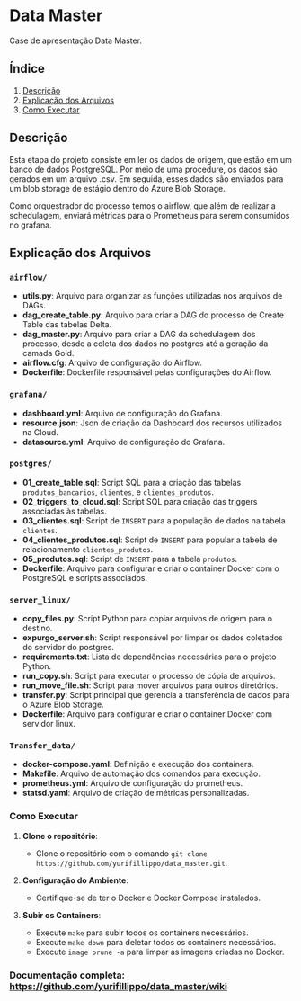 # Data Master

Case de apresentação Data Master.

## Índice

1. [Descrição](#descrição)
2. [Explicação dos Arquivos](#explicação-dos-arquivos)
3. [Como Executar](#como-executar)


## Descrição

Esta etapa do projeto consiste em ler os dados de origem, que estão em um banco de dados PostgreSQL. 
Por meio de uma procedure, os dados são gerados em um arquivo .csv. Em seguida, esses dados são enviados para um 
blob storage de estágio dentro do Azure Blob Storage.

Como orquestrador do processo temos o airflow, que além de realizar a schedulagem, enviará métricas para o Prometheus
para serem consumidos no grafana.


## Explicação dos Arquivos

### `airflow/`

- **utils.py**: Arquivo para organizar as funções utilizadas nos arquivos de DAGs.
- **dag_create_table.py**: Arquivo para criar a DAG do processo de Create Table das tabelas Delta.
- **dag_master.py**: Arquivo para criar a DAG da schedulagem dos processo, desde a coleta dos dados no postgres até
a geração da camada Gold.
- **airflow.cfg**: Arquivo de configuração do Airflow.
- **Dockerfile**: Dockerfile responsável pelas configurações do Airflow.

### `grafana/`

- **dashboard.yml**: Arquivo de configuração do Grafana.
- **resource.json**: Json de criação da Dashboard dos recursos utilizados na Cloud.
- **datasource.yml**: Arquivo de configuração do Grafana.


### `postgres/`

- **01_create_table.sql**: Script SQL para a criação das tabelas `produtos_bancarios`, `clientes`, e `clientes_produtos`.
- **02_triggers_to_cloud.sql**: Script SQL para criação das triggers associadas às tabelas.
- **03_clientes.sql**: Script de `INSERT` para a população de dados na tabela `clientes`.
- **04_clientes_produtos.sql**: Script de `INSERT` para popular a tabela de relacionamento `clientes_produtos`.
- **05_produtos.sql**: Script de `INSERT` para a tabela `produtos`.
- **Dockerfile**: Arquivo para configurar e criar o container Docker com o PostgreSQL e scripts associados.

### `server_linux/`

- **copy_files.py**: Script Python para copiar arquivos de origem para o destino.
- **expurgo_server.sh**: Script responsável por limpar os dados coletados do servidor do postgres.
- **requirements.txt**: Lista de dependências necessárias para o projeto Python.
- **run_copy.sh**: Script para executar o processo de cópia de arquivos.
- **run_move_file.sh**: Script para mover arquivos para outros diretórios.
- **transfer.py**: Script principal que gerencia a transferência de dados para o Azure Blob Storage.
- **Dockerfile**: Arquivo para configurar e criar o container Docker com servidor linux.


### `Transfer_data/`

- **docker-compose.yaml**: Definição e execução dos containers.
- **Makefile**: Arquivo de automação dos comandos para execução.
- **prometheus.yml**: Arquivo de configuração do prometheus.
- **statsd.yaml**: Arquivo de criação de métricas personalizadas.


### Como Executar

1. **Clone o repositório**:
   - Clone o repositório com o comando `git clone https://github.com/yurifillippo/data_master.git`.

2. **Configuração do Ambiente**:
   - Certifique-se de ter o Docker e Docker Compose instalados.

3. **Subir os Containers**:
   - Execute `make` para subir todos os containers necessários.
   - Execute `make down` para deletar todos os containers necessários.
   - Execute `image prune -a` para limpar as imagens criadas no Docker.


### Documentação completa: https://github.com/yurifillippo/data_master/wiki
